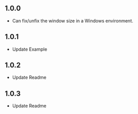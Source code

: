 ## 1.0.0

- Can fix/unfix the window size in a Windows environment.

## 1.0.1

- Update Example

## 1.0.2

- Update Readme

## 1.0.3

- Update Readme